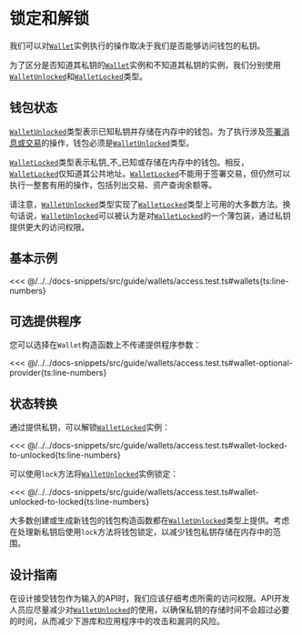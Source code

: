 # 锁定和解锁

我们可以对[`Wallet`](../../api/Account/Wallet.md)实例执行的操作取决于我们是否能够访问钱包的私钥。

为了区分是否知道其私钥的[`Wallet`](../../api/Account/Wallet.md)实例和不知道其私钥的实例，我们分别使用[`WalletUnlocked`](../../api/Account/WalletUnlocked.md)和[`WalletLocked`](../../api/Account/WalletLocked.md)类型。

## 钱包状态

[`WalletUnlocked`](../../api/Account/WalletUnlocked.md)类型表示已知私钥并存储在内存中的钱包。为了执行涉及[签署消息或交易](./signing.md)的操作，钱包必须是[`WalletUnlocked`](../../api/Account/WalletUnlocked.md)类型。

[`WalletLocked`](../../api/Account/WalletLocked.md)类型表示私钥_不_已知或存储在内存中的钱包。相反，[`WalletLocked`](../../api/Account/WalletLocked.md)仅知道其公共地址。[`WalletLocked`](../../api/Account/WalletLocked.md)不能用于签署交易，但仍然可以执行一整套有用的操作，包括列出交易、资产查询余额等。

请注意，[`WalletUnlocked`](../../api/Account/WalletUnlocked.md)类型实现了[`WalletLocked`](../../api/Account/WalletLocked.md)类型上可用的大多数方法。换句话说，[`WalletUnlocked`](../../api/Account/WalletUnlocked.md)可以被认为是对[`WalletLocked`](../../api/Account/WalletLocked.md)的一个薄包装，通过私钥提供更大的访问权限。

## 基本示例

<<< @/../../docs-snippets/src/guide/wallets/access.test.ts#wallets{ts:line-numbers}

## 可选提供程序

您可以选择在`Wallet`构造函数上不传递提供程序参数：

<<< @/../../docs-snippets/src/guide/wallets/access.test.ts#wallet-optional-provider{ts:line-numbers}

## 状态转换

通过提供私钥，可以解锁[`WalletLocked`](../../api/Account/WalletLocked.md)实例：

<<< @/../../docs-snippets/src/guide/wallets/access.test.ts#wallet-locked-to-unlocked{ts:line-numbers}

可以使用`lock`方法将[`WalletUnlocked`](../../api/Account/WalletUnlocked.md)实例锁定：

<<< @/../../docs-snippets/src/guide/wallets/access.test.ts#wallet-unlocked-to-locked{ts:line-numbers}

大多数创建或生成新钱包的钱包构造函数都在[`WalletUnlocked`](../../api/Account/WalletUnlocked.md)类型上提供。考虑在处理新私钥后使用`lock`方法将钱包锁定，以减少钱包私钥存储在内存中的范围。

## 设计指南

在设计接受钱包作为输入的API时，我们应该仔细考虑所需的访问权限。API开发人员应尽量减少对[`WalletUnlocked`](../../api/Account/WalletUnlocked.md)的使用，以确保私钥的存储时间不会超过必要的时间，从而减少下游库和应用程序中的攻击和漏洞的风险。

